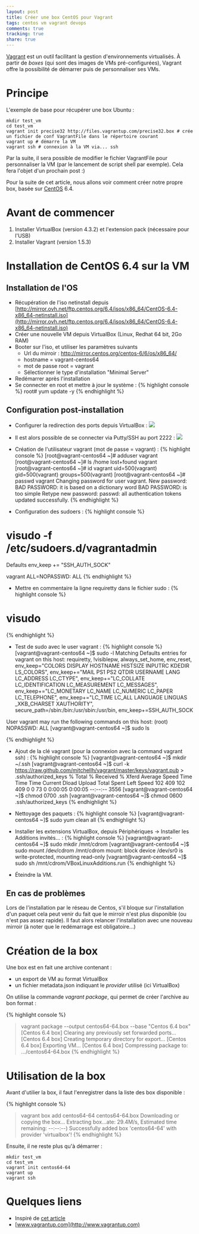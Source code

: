 ```yaml
---
layout: post
title: Créer une box CentOS pour Vagrant
tags: centos vm vagrant devops
comments: true
tracking: true
share: true
---
```


[Vagrant](http://vagrantup.com) est un outil facilitant la gestion d'environnements virtualisés.
À partir de *boxes* (qui sont des images de VMs pré-configurées), Vagrant offre la possibilité 
de démarrer puis de personnaliser ses VMs.

# Principe

L'exemple de base pour récupérer une box Ubuntu :

	mkdir test_vm
	cd test_vm
	vagrant init precise32 http://files.vagrantup.com/precise32.box # crée un fichier de conf VagrantFile dans le répertoire courant
	vagrant up # démarre la VM
	vagrant ssh # connexion à la VM via... ssh
	
Par la suite, il sera possible de modifier le fichier VagrantFile pour personnaliser la VM (par le lancement de script shell par exemple).
Cela fera l'objet d'un prochain post :)

Pour la suite de cet article, nous allons voir comment créer notre propre box, basée sur [CentOS](http://www.centos.org) 6.4.

 
# Avant de commencer

1. Installer VirtualBox (version 4.3.2) et l'extension pack (nécessaire pour l'USB)
2. Installer Vagrant (version 1.5.3)

# Installation de CentOS 6.4 sur la VM

## Installation de l'OS

* Récupération de l'iso netinstall depuis [http://mirror.ovh.net/ftp.centos.org/6.4/isos/x86_64/CentOS-6.4-x86_64-netinstall.iso](http://mirror.ovh.net/ftp.centos.org/6.4/isos/x86_64/CentOS-6.4-x86_64-netinstall.iso)
* Créer une nouvelle VM depuis VirtualBox (Linux, Redhat 64 bit, 2Go RAM)
* Booter sur l'iso, et utiliser les paramètres suivants
	* Url du mirroir : http://mirror.centos.org/centos-6/6/os/x86_64/
	* hostname = vagrant-centos64
	* mot de passe root = vagrant
	* Sélectionner le type d'installation "Minimal Server"
* Redémarrer après l'installation
* Se connecter en root et mettre à jour le système :
{% highlight console %}
root# yum update -y
{% endhighlight %}

## Configuration post-installation

* Configurer la redirection des ports depuis VirtualBox :
![](/images/vagrant/redirection_rule_vbox.png)

* Il est alors possible de se connecter via Putty/SSH au port 2222 :
![](/images/vagrant/login_ssh.png)

* Création de l'utilisateur vagrant (mot de passe = vagrant) :
{% highlight console %}
[root@vagrant-centos64 ~]# adduser vagrant
[root@vagrant-centos64 ~]# ls /home
lost+found  vagrant
[root@vagrant-centos64 ~]# id vagrant
uid=500(vagrant) gid=500(vagrant) groups=500(vagrant)
[root@vagrant-centos64 ~]# passwd vagrant
Changing password for user vagrant.
New password:
BAD PASSWORD: it is based on a dictionary word
BAD PASSWORD: is too simple
Retype new password:
passwd: all authentication tokens updated successfully.
{% endhighlight %}

* Configuration des sudoers :
{% highlight console %}
# visudo -f /etc/sudoers.d/vagrantadmin
	
Defaults   env_keep += "SSH_AUTH_SOCK"

vagrant ALL=NOPASSWD: ALL
{% endhighlight %}

* Mettre en commentaire la ligne requiretty dans le fichier sudo :
{% highlight console %}
# visudo
{% endhighlight %}

* Test de sudo avec le user vagrant :
{% highlight console %}
[vagrant@vagrant-centos64 ~]$ sudo -l
Matching Defaults entries for vagrant on this host:
    requiretty, !visiblepw, always_set_home, env_reset, env_keep="COLORS
    DISPLAY HOSTNAME HISTSIZE INPUTRC KDEDIR LS_COLORS", env_keep+="MAIL PS1
    PS2 QTDIR USERNAME LANG LC_ADDRESS LC_CTYPE", env_keep+="LC_COLLATE
    LC_IDENTIFICATION LC_MEASUREMENT LC_MESSAGES", env_keep+="LC_MONETARY
    LC_NAME LC_NUMERIC LC_PAPER LC_TELEPHONE", env_keep+="LC_TIME LC_ALL
    LANGUAGE LINGUAS _XKB_CHARSET XAUTHORITY",
    secure_path=/sbin\:/bin\:/usr/sbin\:/usr/bin, env_keep+=SSH_AUTH_SOCK

User vagrant may run the following commands on this host:
    (root) NOPASSWD: ALL
[vagrant@vagrant-centos64 ~]$ sudo ls

{% endhighlight %}

* Ajout de la clé vagrant (pour la connexion avec la command vagrant ssh) :
{% highlight console %}
[vagrant@vagrant-centos64 ~]$ mkdir ~/.ssh
[vagrant@vagrant-centos64 ~]$ curl -k https://raw.github.com/mitchellh/vagrant/master/keys/vagrant.pub > .ssh/authorized_keys
  % Total    % Received % Xferd  Average Speed   Time    Time     Time  Current
                                 Dload  Upload   Total   Spent    Left  Speed
102   409  102   409    0     0     73      0  0:00:05  0:00:05 --:--:--  3556
[vagrant@vagrant-centos64 ~]$ chmod 0700 .ssh
[vagrant@vagrant-centos64 ~]$ chmod 0600 .ssh/authorized_keys
{% endhighlight %}

* Nettoyage des paquets :
{% highlight console %}
[vagrant@vagrant-centos64 ~]$ sudo yum clean all
{% endhighlight %}

* Installer les extensions VirtualBox, depuis Périphériques -> Installer les Additions invités... :
{% highlight console %}
[vagrant@vagrant-centos64 ~]$ sudo mkdir /mnt/cdrom
[vagrant@vagrant-centos64 ~]$ sudo mount /dev/cdrom /mnt/cdrom
mount: block device /dev/sr0 is write-protected, mounting read-only
[vagrant@vagrant-centos64 ~]$ sudo sh /mnt/cdrom/VBoxLinuxAdditions.run
{% endhighlight %}

* Éteindre la VM.

## En cas de problèmes

Lors de l'installation par le réseau de Centos, s'il bloque sur l'installation d'un paquet
cela peut venir du fait que le mirroir n'est plus disponible (ou n'est pas assez rapide). Il faut alors
relancer l'installation avec une nouveau mirroir (à noter que le redémarrage est obligatoire...)

# Création de la box

Une box est en fait une archive contenant :
* un export de VM au format VirtualBox
* un fichier metadata.json indiquant le *provider* utilisé (ici VirtualBox)

On utilise la commande *vagrant package*, qui permet de créer l'archive au bon format : 

{% highlight console %}
> vagrant package --output centos64-64.box --base "Centos 6.4 box"
[Centos 6.4 box] Clearing any previously set forwarded ports...
[Centos 6.4 box] Creating temporary directory for export...
[Centos 6.4 box] Exporting VM...
[Centos 6.4 box] Compressing package to: .../centos64-64.box
{% endhighlight %}


# Utilisation de la box

Avant d'utilier la box, il faut l'enregistrer dans la liste des box disponible :

{% highlight console %}
> vagrant box add centos64-64 centos64-64.box
Downloading or copying the box...
Extracting box...ate: 29.4M/s, Estimated time remaining: --:--:--)
Successfully added box 'centos64-64' with provider 'virtualbox'!
{% endhighlight %}

Ensuite, il ne reste plus qu'à démarrer :

	mkdir test_vm
	cd test_vm
	vagrant init centos64-64
	vagrant up
	vagrant ssh

# Quelques liens

* Inspiré de [cet article](https://github.com/okfn/ckan/wiki/How-to-Create-a-CentOS-Vagrant-Base-Box)
* [www.vagrantup.com](http://www.vagrantup.com)

